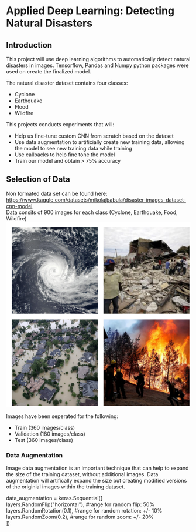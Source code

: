# Applied Deep Learning: Detecting Natural Disasters

## Introduction
This project will use deep learning algorithms to automatically detect natural disasters in images. Tensorflow, Pandas and Numpy python packages were used on create the finalized model. 

The natural disaster dataset contains four classes:  
- Cyclone  
- Earthquake  
- Flood  
- Wildfire  

This projects conducts experiments that will:  
- Help us fine-tune custom CNN from scratch based on the dataset 
- Use data augmentation to artificially create new training data, allowing the model to see new training data while training  
- Use callbacks to help fine tone the model  
- Train our model and obtain > 75% accuracy  

## Selection of Data
Non formated data set can be found here: https://www.kaggle.com/datasets/mikolajbabula/disaster-images-dataset-cnn-model  
Data consits of 900 images for each class (Cyclone, Earthquake, Food, Wildfire)
![Natural Disaster Images](naturaldisaster.jpg)

Images have been seperated for the following:  
- Train (360 images/class)
- Validation (180 images/class)
- Test (360 images/class)

### Data Augmentation
Image data augmentation is an important technique that can help to expand the size of the training dataset, without additional images. Data augmentation will artifically expand the size but creating modified versions of the originial images within the training dataset.  


data_augmentation = keras.Sequential([  
        layers.RandomFlip("horizontal"),  #range for random flip: 50%  
        layers.RandomRotation(0.1),  #range for random rotation: +/- 10%  
        layers.RandomZoom(0.2), #range for random zoom: +/- 20%  
]) 




